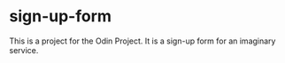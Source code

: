 # sign-up-form

This is a project for the Odin Project. It is a sign-up form for an imaginary service.